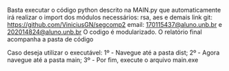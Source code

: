 Basta executar o código python descrito na MAIN.py que automaticamente irá realizar o import dos módulos necessários: rsa, aes e demais
link git: https://github.com/ViniciusGN/segcomp2
email: 170115437@aluno.unb.br e 202014824@aluno.unb.br
O codigo é modularizado. O relatório final acompanha a pasta de código

Caso deseja utilizar o executável:
1º - Navegue até a pasta dist;
2º - Agora navegue até a pasta main;
3º - Por fim, execute o arquivo main.exe 
